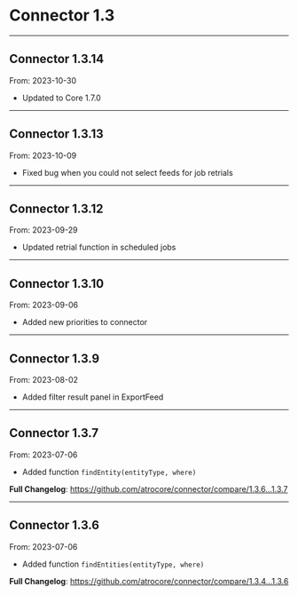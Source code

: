 # Connector 1.3


---

## Connector 1.3.14
From: 2023-10-30

* Updated to Core 1.7.0

---

## Connector 1.3.13
From: 2023-10-09

* Fixed bug when you could not select feeds for job retrials

---

## Connector 1.3.12
From: 2023-09-29

* Updated retrial function in scheduled jobs

---

## Connector 1.3.10
From: 2023-09-06

* Added new priorities to connector

---

## Connector 1.3.9
From: 2023-08-02

* Added filter result panel in ExportFeed

---

## Connector 1.3.7
From: 2023-07-06

* Added function ```findEntity(entityType, where)```

**Full Changelog**: https://github.com/atrocore/connector/compare/1.3.6...1.3.7

---

## Connector 1.3.6
From: 2023-07-06

* Added function ```findEntities(entityType, where)```

**Full Changelog**: https://github.com/atrocore/connector/compare/1.3.4...1.3.6
